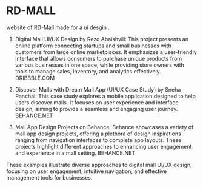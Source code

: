 # RD-MALL
website of RD-Mall made for a ui desgin .
1. Digital Mall UI/UX Design by Rezo Abaishvili: This project presents an online platform connecting startups and small businesses with customers from large online marketplaces. It emphasizes a user-friendly interface that allows consumers to purchase unique products from various businesses in one space, while providing store owners with tools to manage sales, inventory, and analytics effectively. 
DRIBBBLE.COM

2. Discover Malls with Dream Mall App (UI/UX Case Study) by Sneha Panchal: This case study explores a mobile application designed to help users discover malls. It focuses on user experience and interface design, aiming to provide a seamless and engaging user journey. 
BEHANCE.NET

3. Mall App Design Projects on Behance: Behance showcases a variety of mall app design projects, offering a plethora of design inspirations ranging from navigation interfaces to complete app layouts. These projects highlight different approaches to enhancing user engagement and experience in a mall setting. 
BEHANCE.NET

These examples illustrate diverse approaches to digital mall UI/UX design, focusing on user engagement, intuitive navigation, and effective management tools for businesses.

